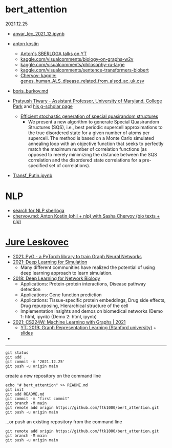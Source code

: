 # bert_attention

2021.12.25


* [anvar_lec_2021_12.ipynb](anvar_lec_2021_12.ipynb)
* [anton kostin](anton_kostin.md)
  * [Anton's SBERLOGA talks on YT](https://www.youtube.com/results?search_query=%D0%90%D0%BD%D1%82%D0%BE%D0%BD+%D0%9A%D0%BE%D1%81%D1%82%D0%B8%D0%BD+sberloga) 
  * [kaggle.com/visualcomments/biology-on-graphs-w2v](https://www.kaggle.com/visualcomments/biology-on-graphs-w2v)
  * [kaggle.com/visualcomments/philosophy-ru-large](https://www.kaggle.com/visualcomments/philosophy-ru-large)
  * [kaggle.com/visualcomments/sentence-transformers-biobert](https://www.kaggle.com/visualcomments/sentence-transformers-biobert)
  * [Chervov: kaggle: genes_human_ALS_disease_related_from_alsod_ac_uk.csv](https://www.kaggle.com/alexandervc/genes-information?select=genes_human_ALS_disease_related_from_alsod_ac_uk.csv)
  
* [boris_burkov.md](boris_burkov.md)

* [Pratyush Tiwary - Assistant Professor, University of Maryland, College Park](https://chem.umd.edu/people/pratyush-tiwary) and [his g-scholar page](https://scholar.google.com/citations?user=v-NQD2cAAAAJ&hl=en)

  * [Efficient stochastic generation of special quasirandom structures](https://scholar.google.com/citations?view_op=view_citation&hl=en&user=v-NQD2cAAAAJ&alert_preview_top_rm=2&citation_for_view=v-NQD2cAAAAJ:hqOjcs7Dif8C)
    * We present a new algorithm to generate Special Quasirandom Structures (SQS), i.e., best periodic supercell approximations to the true disordered state for a given number of atoms per supercell. The method is based on a Monte Carlo simulated annealing loop with an objective function that seeks to perfectly match the maximum number of correlation functions (as opposed to merely minimizing the distance between the SQS correlation and the disordered state correlations for a pre-specified set of correlations).  
    
* [Transf_Putin.ipynb](Transf_Putin.ipynb)



# NLP

* [search for NLP sberloga](https://www.youtube.com/results?search_query=%D0%90%D0%BD%D1%82%D0%BE%D0%BD+%D0%9A%D0%BE%D1%81%D1%82%D0%B8%D0%BD+sberloga)
* [chervov.md: Anton Kostin (phil + nlp) with Sasha Chervov (bio texts + nlp)](chervov.md)

# [Jure Leskovec](https://cs.stanford.edu/people/jure/)

* [2021: PyG - a PyTorch  library to train Graph Neural Networks](https://www.pyg.org/)
* [2021: Deep Learning for Simulation](https://simdl.github.io/overview/)
    * Many different communities have realized the potential of using deep learning approach to learn simulation. 
* [2018: Deep Learning for Network Biology](http://snap.stanford.edu/deepnetbio-ismb/)
    * Applications: Protein-protein interactions, Disease pathway detection
    * Applications: Gene function prediction
    * Applications: Tissue-specific protein embeddings, Drug side effects, Drug repurposing, Hierarchical structure of the cell
    * Implementation insights and demos on biomedical networks (Demo 1: html, ipynb) (Demo 2: html, ipynb) 
* [2021: CS224W: Machine Learning with Graphs | 2021](https://www.youtube.com/playlist?list=PLoROMvodv4rPLKxIpqhjhPgdQy7imNkDn)
   * [YT: 2019: Graph Representation Learning (Stanford university)](https://www.youtube.com/watch?v=YrhBZUtgG4E) + [slides](http://snap.stanford.edu/class/cs224w-2018/handouts/09-node2vec.pdf)
* 



---

    git status
    git add .
    git commit -m '2021.12.25'
    git push -u origin main

create a new repository on the command line

    echo "# bert_attention" >> README.md
    git init
    git add README.md
    git commit -m "first commit"
    git branch -M main
    git remote add origin https://github.com/ftk1000/bert_attention.git
    git push -u origin main

…or push an existing repository from the command line

    git remote add origin https://github.com/ftk1000/bert_attention.git
    git branch -M main
    git push -u origin main
